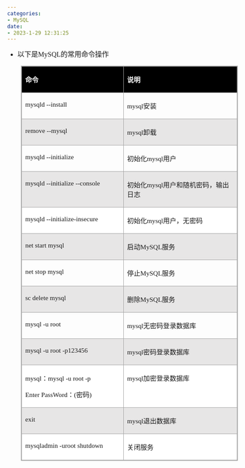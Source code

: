 ```yaml
---
categories:
- MySQL
date:
- 2023-1-29 12:31:25
---
```


<ul>
    <li><span style="font-size:12.0pt"><span style="font-family:&quot;Microsoft YaHei UI&quot;">以下是</span><span
                style="font-family:&quot;Comic Sans MS&quot;">MySQL</span><span
                style="font-family:&quot;Microsoft YaHei UI&quot;">的常用命令操作</span></span></li>
</ul>
<table summary="" cellspacing="0"
    style="border-collapse:collapse; border-color:#a3a3a3; border-style:solid; border-width:1px; margin-left:32px"
    class=" cke_show_border">
    <tbody>
        <tr>
            <td
                style="background-color:black; border-bottom:1px solid #a3a3a3; border-left:1px solid #a3a3a3; border-right:1px solid #a3a3a3; border-top:1px solid #a3a3a3; vertical-align:top; width:2.7229in">
                <p><span style="font-size:11.5pt"><span style="font-family:&quot;Microsoft YaHei UI&quot;"><span
                                style="color:white"><strong>命令</strong></span></span></span></p>
            </td>
            <td
                style="background-color:black; border-bottom:1px solid #a3a3a3; border-left:1px solid #a3a3a3; border-right:1px solid #a3a3a3; border-top:1px solid #a3a3a3; vertical-align:top; width:3.168in">
                <p><span style="font-size:11.5pt"><span style="font-family:&quot;Microsoft YaHei UI&quot;"><span
                                style="color:white"><strong>说明</strong></span></span></span></p>
            </td>
        </tr>
        <tr>
            <td
                style="border-bottom:1px solid #a3a3a3; border-left:1px solid #a3a3a3; border-right:1px solid #a3a3a3; border-top:1px solid #a3a3a3; vertical-align:top; width:2.7229in">
                <p><span style="font-size:11.5pt"><span style="font-family:&quot;Comic Sans MS&quot;">mysqld
                            --install</span></span></p>
            </td>
            <td
                style="border-bottom:1px solid #a3a3a3; border-left:1px solid #a3a3a3; border-right:1px solid #a3a3a3; border-top:1px solid #a3a3a3; vertical-align:top; width:3.168in">
                <p><span style="font-size:11.5pt"><span style="font-family:&quot;Comic Sans MS&quot;">mysql</span><span
                            style="font-family:&quot;Microsoft YaHei UI&quot;">安装</span></span></p>
            </td>
        </tr>
        <tr>
            <td
                style="background-color:#e7e6e6; border-bottom:1px solid #a3a3a3; border-left:1px solid #a3a3a3; border-right:1px solid #a3a3a3; border-top:1px solid #a3a3a3; vertical-align:top; width:2.7229in">
                <p><span style="font-size:11.5pt"><span style="font-family:&quot;Comic Sans MS&quot;">remove
                            --mysql</span></span></p>
            </td>
            <td
                style="background-color:#e7e6e6; border-bottom:1px solid #a3a3a3; border-left:1px solid #a3a3a3; border-right:1px solid #a3a3a3; border-top:1px solid #a3a3a3; vertical-align:top; width:3.168in">
                <p><span style="font-size:11.5pt"><span style="font-family:&quot;Comic Sans MS&quot;">mysql</span><span
                            style="font-family:&quot;Microsoft YaHei UI&quot;">卸载</span></span></p>
            </td>
        </tr>
        <tr>
            <td
                style="border-bottom:1px solid #a3a3a3; border-left:1px solid #a3a3a3; border-right:1px solid #a3a3a3; border-top:1px solid #a3a3a3; vertical-align:top; width:2.7229in">
                <p><span style="font-size:11.5pt"><span style="font-family:&quot;Comic Sans MS&quot;">mysqld
                            --initialize</span></span></p>
            </td>
            <td
                style="border-bottom:1px solid #a3a3a3; border-left:1px solid #a3a3a3; border-right:1px solid #a3a3a3; border-top:1px solid #a3a3a3; vertical-align:top; width:3.168in">
                <p><span style="font-size:11.5pt"><span
                            style="font-family:&quot;Microsoft YaHei UI&quot;">初始化</span><span
                            style="font-family:&quot;Comic Sans MS&quot;">mysql</span><span
                            style="font-family:&quot;Microsoft YaHei UI&quot;">用户</span></span></p>
            </td>
        </tr>
        <tr>
            <td
                style="background-color:#e7e6e6; border-bottom:1px solid #a3a3a3; border-left:1px solid #a3a3a3; border-right:1px solid #a3a3a3; border-top:1px solid #a3a3a3; vertical-align:top; width:2.7229in">
                <p><span style="font-size:11.5pt"><span style="font-family:&quot;Comic Sans MS&quot;">mysqld
                            --initialize --console</span></span></p>
            </td>
            <td
                style="background-color:#e7e6e6; border-bottom:1px solid #a3a3a3; border-left:1px solid #a3a3a3; border-right:1px solid #a3a3a3; border-top:1px solid #a3a3a3; vertical-align:top; width:3.168in">
                <p><span style="font-size:11.5pt"><span
                            style="font-family:&quot;Microsoft YaHei UI&quot;">初始化</span><span
                            style="font-family:&quot;Comic Sans MS&quot;">mysql</span><span
                            style="font-family:&quot;Microsoft YaHei UI&quot;">用户和随机密码，输出日志</span></span></p>
            </td>
        </tr>
        <tr>
            <td
                style="background-color:white; border-bottom:1px solid #a3a3a3; border-left:1px solid #a3a3a3; border-right:1px solid #a3a3a3; border-top:1px solid #a3a3a3; vertical-align:top; width:2.7229in">
                <p><span style="font-size:11.5pt"><span style="font-family:&quot;Comic Sans MS&quot;">mysqld
                            --initialize-insecure</span></span></p>
            </td>
            <td
                style="background-color:white; border-bottom:1px solid #a3a3a3; border-left:1px solid #a3a3a3; border-right:1px solid #a3a3a3; border-top:1px solid #a3a3a3; vertical-align:top; width:3.168in">
                <p><span style="font-size:11.5pt"><span
                            style="font-family:&quot;Microsoft YaHei UI&quot;">初始化</span><span
                            style="font-family:&quot;Comic Sans MS&quot;">mysql</span><span
                            style="font-family:&quot;Microsoft YaHei UI&quot;">用户，无密码</span></span></p>
            </td>
        </tr>
        <tr>
            <td
                style="background-color:#e7e6e6; border-bottom:1px solid #a3a3a3; border-left:1px solid #a3a3a3; border-right:1px solid #a3a3a3; border-top:1px solid #a3a3a3; vertical-align:top; width:2.7229in">
                <p><span style="font-size:11.5pt"><span style="font-family:&quot;Comic Sans MS&quot;">net start
                            mysql</span></span></p>
            </td>
            <td
                style="background-color:#e7e6e6; border-bottom:1px solid #a3a3a3; border-left:1px solid #a3a3a3; border-right:1px solid #a3a3a3; border-top:1px solid #a3a3a3; vertical-align:top; width:3.168in">
                <p><span style="font-size:11.5pt"><span
                            style="font-family:&quot;Microsoft YaHei UI&quot;">启动</span><span
                            style="font-family:&quot;Comic Sans MS&quot;">MySQL</span><span
                            style="font-family:&quot;Microsoft YaHei UI&quot;">服务</span></span></p>
            </td>
        </tr>
        <tr>
            <td
                style="border-bottom:1px solid #a3a3a3; border-left:1px solid #a3a3a3; border-right:1px solid #a3a3a3; border-top:1px solid #a3a3a3; vertical-align:top; width:2.7229in">
                <p><span style="font-size:11.5pt"><span style="font-family:&quot;Comic Sans MS&quot;">net stop
                            mysql</span></span></p>
            </td>
            <td
                style="border-bottom:1px solid #a3a3a3; border-left:1px solid #a3a3a3; border-right:1px solid #a3a3a3; border-top:1px solid #a3a3a3; vertical-align:top; width:3.168in">
                <p><span style="font-size:11.5pt"><span
                            style="font-family:&quot;Microsoft YaHei UI&quot;">停止</span><span
                            style="font-family:&quot;Comic Sans MS&quot;">MySQL</span><span
                            style="font-family:&quot;Microsoft YaHei UI&quot;">服务</span></span></p>
            </td>
        </tr>
        <tr>
            <td
                style="background-color:#e7e6e6; border-bottom:1px solid #a3a3a3; border-left:1px solid #a3a3a3; border-right:1px solid #a3a3a3; border-top:1px solid #a3a3a3; vertical-align:top; width:2.7229in">
                <p><span style="font-size:11.5pt"><span style="font-family:&quot;Comic Sans MS&quot;">sc delete
                            mysql</span></span></p>
            </td>
            <td
                style="background-color:#e7e6e6; border-bottom:1px solid #a3a3a3; border-left:1px solid #a3a3a3; border-right:1px solid #a3a3a3; border-top:1px solid #a3a3a3; vertical-align:top; width:3.168in">
                <p><span style="font-size:11.5pt"><span
                            style="font-family:&quot;Microsoft YaHei UI&quot;">删除</span><span
                            style="font-family:&quot;Comic Sans MS&quot;">MySQL</span><span
                            style="font-family:&quot;Microsoft YaHei UI&quot;">服务</span></span></p>
            </td>
        </tr>
        <tr>
            <td
                style="border-bottom:1px solid #a3a3a3; border-left:1px solid #a3a3a3; border-right:1px solid #a3a3a3; border-top:1px solid #a3a3a3; vertical-align:top; width:2.7229in">
                <p><span style="font-size:11.5pt"><span style="font-family:&quot;Comic Sans MS&quot;">mysql -u
                            root</span></span></p>
            </td>
            <td
                style="border-bottom:1px solid #a3a3a3; border-left:1px solid #a3a3a3; border-right:1px solid #a3a3a3; border-top:1px solid #a3a3a3; vertical-align:top; width:3.168in">
                <p><span style="font-size:11.5pt"><span style="font-family:&quot;Comic Sans MS&quot;">mysql</span><span
                            style="font-family:&quot;Microsoft YaHei UI&quot;">无密码登录数据库</span></span></p>
            </td>
        </tr>
        <tr>
            <td
                style="background-color:#e7e6e6; border-bottom:1px solid #a3a3a3; border-left:1px solid #a3a3a3; border-right:1px solid #a3a3a3; border-top:1px solid #a3a3a3; vertical-align:top; width:2.7229in">
                <p><span style="font-size:11.5pt"><span style="font-family:&quot;Comic Sans MS&quot;">mysql -u root
                            -p123456</span></span></p>
            </td>
            <td
                style="background-color:#e7e6e6; border-bottom:1px solid #a3a3a3; border-left:1px solid #a3a3a3; border-right:1px solid #a3a3a3; border-top:1px solid #a3a3a3; vertical-align:top; width:3.168in">
                <p><span style="font-size:11.5pt"><span style="font-family:&quot;Comic Sans MS&quot;">mysql</span><span
                            style="font-family:&quot;Microsoft YaHei UI&quot;">密码登录数据库</span></span></p>
            </td>
        </tr>
        <tr>
            <td
                style="background-color:white; border-bottom:1px solid #a3a3a3; border-left:1px solid #a3a3a3; border-right:1px solid #a3a3a3; border-top:1px solid #a3a3a3; vertical-align:top; width:2.7229in">
                <p><span style="font-size:11.5pt"><span style="font-family:&quot;Comic Sans MS&quot;">mysql</span><span
                            style="font-family:&quot;Microsoft YaHei UI&quot;">：</span><span
                            style="font-family:&quot;Comic Sans MS&quot;">mysql -u root -p</span></span></p>
                <p><span style="font-size:11.5pt"><span style="font-family:&quot;Comic Sans MS&quot;">Enter
                            PassWord</span><span style="font-family:&quot;Microsoft YaHei UI&quot;">：</span><span
                            style="font-family:&quot;Comic Sans MS&quot;">(</span><span
                            style="font-family:&quot;Microsoft YaHei UI&quot;">密码</span><span
                            style="font-family:&quot;Comic Sans MS&quot;">)</span></span></p>
            </td>
            <td
                style="background-color:white; border-bottom:1px solid #a3a3a3; border-left:1px solid #a3a3a3; border-right:1px solid #a3a3a3; border-top:1px solid #a3a3a3; vertical-align:top; width:3.168in">
                <p><span style="font-size:11.5pt"><span style="font-family:&quot;Comic Sans MS&quot;">mysql</span><span
                            style="font-family:&quot;Microsoft YaHei UI&quot;">加密登录数据库</span></span></p>
            </td>
        </tr>
        <tr>
            <td
                style="background-color:#e7e6e6; border-bottom:1px solid #a3a3a3; border-left:1px solid #a3a3a3; border-right:1px solid #a3a3a3; border-top:1px solid #a3a3a3; vertical-align:top; width:2.7229in">
                <p><span style="font-size:11.5pt"><span style="font-family:&quot;Comic Sans MS&quot;">exit</span></span>
                </p>
            </td>
            <td
                style="background-color:#e7e6e6; border-bottom:1px solid #a3a3a3; border-left:1px solid #a3a3a3; border-right:1px solid #a3a3a3; border-top:1px solid #a3a3a3; vertical-align:top; width:3.168in">
                <p><span style="font-size:11.5pt"><span style="font-family:&quot;Comic Sans MS&quot;">mysql</span><span
                            style="font-family:&quot;Microsoft YaHei UI&quot;">退出数据库</span></span></p>
            </td>
        </tr>
        <tr>
            <td
                style="background-color:white; border-bottom:1px solid #a3a3a3; border-left:1px solid #a3a3a3; border-right:1px solid #a3a3a3; border-top:1px solid #a3a3a3; vertical-align:top; width:2.7229in">
                <p><span style="font-size:11.5pt"><span style="font-family:&quot;Comic Sans MS&quot;">mysqladmin -uroot
                            shutdown</span></span></p>
            </td>
            <td
                style="background-color:white; border-bottom:1px solid #a3a3a3; border-left:1px solid #a3a3a3; border-right:1px solid #a3a3a3; border-top:1px solid #a3a3a3; vertical-align:top; width:3.168in">
                <p><span style="font-size:11.5pt"><span
                            style="font-family:&quot;Microsoft YaHei UI&quot;">关闭服务</span></span></p>
            </td>
        </tr>
    </tbody>
</table>